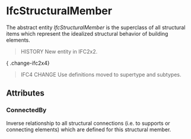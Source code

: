 # IfcStructuralMember

The abstract entity _IfcStructuralMember_ is the superclass of all structural items which represent the idealized structural behavior of building elements.<!-- end of definition -->

> HISTORY  New entity in IFC2x2.

{ .change-ifc2x4}
> IFC4 CHANGE  Use definitions moved to supertype and subtypes.

## Attributes

### ConnectedBy
Inverse relationship to all structural connections (i.e. to supports or connecting elements) which are defined for this structural member.
